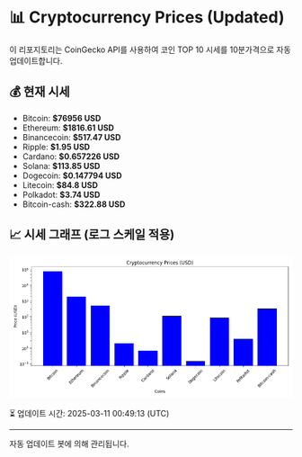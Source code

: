 
# 📊 Cryptocurrency Prices (Updated)

이 리포지토리는 CoinGecko API를 사용하여 코인 TOP 10 시세를 10분가격으로 자동 업데이트합니다.

## 💰 현재 시세
- Bitcoin: **$76956 USD**
- Ethereum: **$1816.61 USD**
- Binancecoin: **$517.47 USD**
- Ripple: **$1.95 USD**
- Cardano: **$0.657226 USD**
- Solana: **$113.85 USD**
- Dogecoin: **$0.147794 USD**
- Litecoin: **$84.8 USD**
- Polkadot: **$3.74 USD**
- Bitcoin-cash: **$322.88 USD**

## 📈 시세 그래프 (로그 스케일 적용)
![Crypto Prices](crypto_prices.png)

⏳ 업데이트 시간: 2025-03-11 00:49:13 (UTC)

---
자동 업데이트 봇에 의해 관리됩니다.
